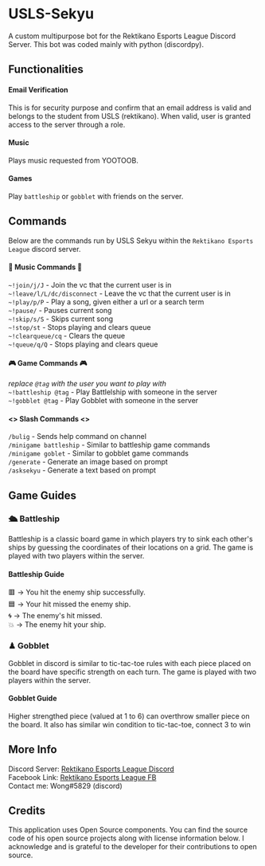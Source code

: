# USLS-Sekyu
A custom multipurpose bot for the Rektikano Esports League Discord Server.
This bot was coded mainly with python (discordpy). 

## Functionalities
#### Email Verification
This is for security purpose and confirm that an email address is valid and belongs to the student from USLS (rektikano). When valid, user is granted access to the server through a role.
#### Music
Plays music requested from YOOTOOB.
#### Games
Play `battleship` or `gobblet` with friends on the server.
## Commands
Below are the commands run by USLS Sekyu within the `Rektikano Esports League` discord server.
#### 🎵 Music Commands 🎵

`~!join/j/J` - Join the vc that the current user is in  
`~!leave/l/L/dc/disconnect` - Leave the vc that the current user is in  
`~!play/p/P` - Play a song, given either a url or a search term  
`~!pause/` - Pauses current song  
`~!skip/s/S` - Skips current song  
`~!stop/st` - Stops playing and clears queue  
`~!clearqueue/cq` - Clears the queue  
`~!queue/q/Q` - Stops playing and clears queue  
  
#### 🎮 Game Commands 🎮 
*replace `@tag` with the user you want to play with*  
`~!battleship @tag` - Play Battlelship with someone in the server  
`~!gobblet @tag` - Play Gobblet with someone in the server  

#### **<>** Slash Commands **<>**
`/bulig` - Sends help command on channel  
`/minigame battleship` - Similar to battleship game commands  
`/minigame goblet` - Similar to gobblet game commands  
`/generate` - Generate an image based on prompt  
`/asksekyu` - Generate a text based on prompt  

## Game Guides
### 🛳 Battleship
Battleship is a classic board game in which players try to sink each other's ships by guessing the coordinates of their locations on a grid. The game is played with two players within the server.

#### Battleship Guide
🟥 → You hit the enemy ship successfully.  
🟦 → Your hit missed the enemy ship.  
🌀 → The enemy's hit missed.  
💥 → The enemy hit your ship.  

### __♟ Gobblet__
Gobblet in discord is similar to tic-tac-toe rules with each piece placed on the board have specific strength on each turn. The game is played with two players within the server.

#### Gobblet Guide  
Higher strengthed piece (valued at 1 to 6) can overthrow smaller piece on the board. It also has similar win condition to tic-tac-toe, connect 3 to win


## More Info
Discord Server: [Rektikano Esports League Discord](https://discord.gg/DFfrjV4VDJ)  
Facebook Link: [Rektikano Esports League FB](https://www.facebook.com/RektikanoUpgrade)  
Contact me: Wong#5829 (discord)  


## Credits
This application uses Open Source components. You can find the source code of his
open source projects along with license information below. I acknowledge and is 
grateful to the developer for their contributions to open source.
